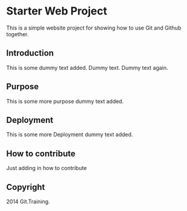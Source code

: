 # Starter Web Project

This is a simple website project for
showing how to use Git and Github together.

## Introduction
This is some dummy text added. Dummy text. Dummy text again.

## Purpose

This is some more purpose dummy text added.

## Deployment

This is some more Deployment dummy text added.

## How to contribute

Just adding in how to contribute

## Copyright

2014 Git.Training.